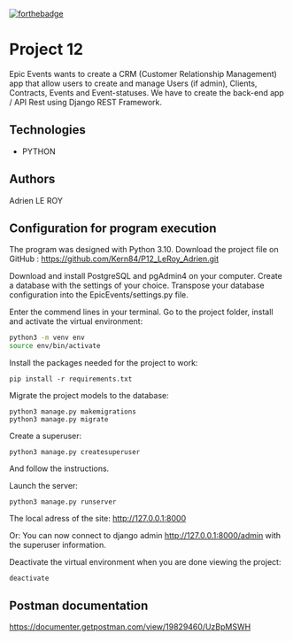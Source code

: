 [![forthebadge](https://forthebadge.com/images/badges/made-with-python.svg)](https://forthebadge.com)


# Project 12

Epic Events wants to create a CRM (Customer Relationship Management) app that allow users to create and manage Users (if admin), Clients, Contracts, Events and Event-statuses.
We have to create the back-end app / API Rest using Django REST Framework.

## Technologies

- PYTHON

## Authors

Adrien LE ROY

## Configuration for program execution

The program was designed with Python 3.10.
Download the project file on GitHub : https://github.com/Kern84/P12_LeRoy_Adrien.git

Download and install PostgreSQL and pgAdmin4 on your computer.
Create a database with the settings of your choice.
Transpose your database configuration into the EpicEvents/settings.py file.

Enter the commend lines in your terminal.
Go to the project folder, install and activate the virtual environment:
```bash
python3 -m venv env
source env/bin/activate
```

Install the packages needed for the project to work:
```
pip install -r requirements.txt
```

Migrate the project models to the database:
```
python3 manage.py makemigrations
python3 manage.py migrate
```

Create a superuser:
```
python3 manage.py createsuperuser
```
And follow the instructions.

Launch the server:
```
python3 manage.py runserver
```

The local adress of the site:
http://127.0.0.1:8000

Or:
You can now connect to django admin http://127.0.0.1:8000/admin with the superuser information.


Deactivate the virtual environment when you are done viewing the project:
```
deactivate
```

## Postman documentation

https://documenter.getpostman.com/view/19829460/UzBpMSWH
